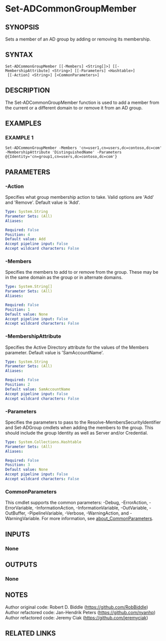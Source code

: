 
# Set-ADCommonGroupMember

## SYNOPSIS
Sets a member of an AD group by adding or removing its membership.

## SYNTAX

```
Set-ADCommonGroupMember [[-Members] <String[]>] [[-MembershipAttribute] <String>] [[-Parameters] <Hashtable>]
 [[-Action] <String>] [<CommonParameters>]
```

## DESCRIPTION
The Set-ADCommonGroupMember function is used to add a member from the current or a different domain to or remove
it from an AD group.

## EXAMPLES

### EXAMPLE 1
```
Set-ADCommonGroupMember -Members 'cn=user1,cn=users,dc=contoso,dc=com' -MembershipAttribute 'DistinguishedName' -Parameters @{Identity='cn=group1,cn=users,dc=contoso,dc=com'}
```

## PARAMETERS

### -Action
Specifies what group membership action to take.
Valid options are 'Add' and 'Remove'.
Default value is 'Add'.

```yaml
Type: System.String
Parameter Sets: (All)
Aliases:

Required: False
Position: 4
Default value: Add
Accept pipeline input: False
Accept wildcard characters: False
```

### -Members
Specifies the members to add to or remove from the group.
These may be in the same domain as the group or in
alternate domains.

```yaml
Type: System.String[]
Parameter Sets: (All)
Aliases:

Required: False
Position: 1
Default value: None
Accept pipeline input: False
Accept wildcard characters: False
```

### -MembershipAttribute
Specifies the Active Directory attribute for the values of the Members parameter.
Default value is 'SamAccountName'.

```yaml
Type: System.String
Parameter Sets: (All)
Aliases:

Required: False
Position: 2
Default value: SamAccountName
Accept pipeline input: False
Accept wildcard characters: False
```

### -Parameters
Specifies the parameters to pass to the Resolve-MembersSecurityIdentifier and Set-ADGroup cmdlets when adding
the members to the group.
This should include the group Identity as well as Server and/or Credential.

```yaml
Type: System.Collections.Hashtable
Parameter Sets: (All)
Aliases:

Required: False
Position: 3
Default value: None
Accept pipeline input: False
Accept wildcard characters: False
```

### CommonParameters
This cmdlet supports the common parameters: -Debug, -ErrorAction, -ErrorVariable, -InformationAction, -InformationVariable, -OutVariable, -OutBuffer, -PipelineVariable, -Verbose, -WarningAction, and -WarningVariable. For more information, see [about_CommonParameters](http://go.microsoft.com/fwlink/?LinkID=113216).

## INPUTS

### None
## OUTPUTS

### None
## NOTES
Author original code: Robert D.
Biddle (https://github.com/RobBiddle)
Author refactored code: Jan-Hendrik Peters (https://github.com/nyanhp)
Author refactored code: Jeremy Ciak (https://github.com/jeremyciak)

## RELATED LINKS
